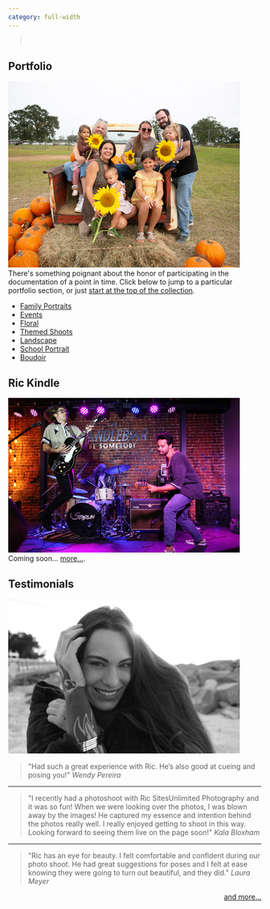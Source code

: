 ```yaml
---
category: full-width
---
```

<style>
  body {
    margin: auto 0;
  }
  main {
    margin: auto 0;
    max-width: unset;
  }
</style>

<div id=hero class="frontpage">
  <blockquote style="color:white">We capture all the sites 'cause art is unlimited.</blockquote>
</div>

<section>
  <div class="row">
    <div class="col">
      <div class="card light">
        <h2>Portfolio</h2>
        <img class=heading src="images/portfolio/family_portraits/KN1A1361_sm.jpg">
        <div class="body white" markdown=true>
        There's something poignant about the honor of participating in the documentation of a point in time. Click below to jump to a particular portfolio section, or just <a href="portfolio" title=portfolio>start at the top of the collection</a>.<br>
        <ul>
          <li><a href="portfolio#family_portraits">Family Portraits</a></li>
          <li><a href="portfolio#events">Events</a></li>
          <li><a href="portfolio#floral">Floral</a></li>
          <li><a href="portfolio#themed_shoots">Themed Shoots</a></li>
          <li><a href="portfolio#landscape">Landscape</a></li>
          <li><a href="portfolio#school_portrait">School Portrait</a></li>
          <li><a href="portfolio#boudoir">Boudoir</a></li>
        </ul>
        </div>
      </div>
    </div>
    <div class="col">
      <div class="card light">
        <h2>Ric Kindle</h2>
        <img class=heading src="images/portfolio/events/starlinjumping_sm.jpg">
        <div class="body white">
        Coming soon... <a href="about">more...</a>.
        </div>
      </div>
    </div>
    <div class="col">
      <div class="card light">
        <h2>Testimonials</h2>
        <img class=heading src="images/portfolio/themed_shoots/KN1A6453_sm.jpg">
        <div class="body white">
          <blockquote>"Had such a great experience with Ric. He’s also good at cueing and posing you!"
            <cite>Wendy Pereira</cite>
          </blockquote>
          <hr>
          <blockquote>"I recently had a photoshoot with Ric SitesUnlimited Photography and it was so fun! When we were looking over the photos, I was blown away by the images! He captured my essence and intention behind the photos really well. I really enjoyed getting to shoot in this way. Looking forward to seeing them live on the page soon!"
            <cite>Kala Bloxham</cite>
          </blockquote>
          <hr>
          <blockquote>"Ric has an eye for beauty. I felt comfortable and confident during our photo shoot. He had great suggestions for poses and I felt at ease knowing they were going to turn out beautiful, and they did."
            <cite>Laura Meyer </cite>
          </blockquote>
          <a href="testimonials.html" style="text-align: right; display: block;">and more...</a>
        </div>
      </div>
    </div>
  </div>
</section>

